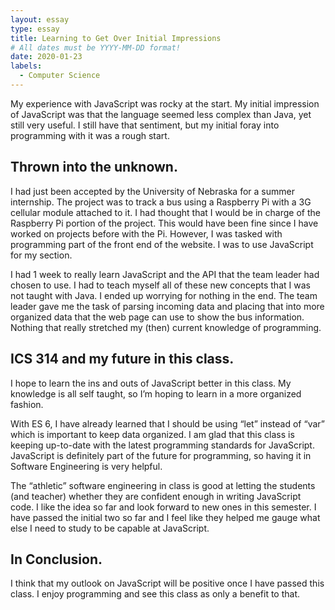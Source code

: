 ```yaml
---
layout: essay
type: essay
title: Learning to Get Over Initial Impressions
# All dates must be YYYY-MM-DD format!
date: 2020-01-23
labels:
  - Computer Science
---
```


My experience with JavaScript was rocky at the start. My initial impression of JavaScript was that the language seemed less complex than Java, yet still very useful. I still have that sentiment, but my initial foray into programming with it was a rough start.

## Thrown into the unknown.

I had just been accepted by the University of Nebraska for a summer internship. The project was to track a bus using a Raspberry Pi with a 3G cellular module attached to it. I had thought that I would be in charge of the Raspberry Pi portion of the project. This would have been fine since I have worked on projects before with the Pi. However, I was tasked with programming part of the front end of the website. I was to use JavaScript for my section.

I had 1 week to really learn JavaScript and the API that the team leader had chosen to use. I had to teach myself all of these new concepts that I was not taught with Java. I ended up worrying for nothing in the end. The team leader gave me the task of parsing incoming data and placing that into more organized data that the web page can use to show the bus information. Nothing that really stretched my (then) current knowledge of programming.

## ICS 314 and my future in this class.

I hope to learn the ins and outs of JavaScript better in this class. My knowledge is all self taught, so I’m hoping to learn in a more organized fashion.

With ES 6, I have already learned that I should be using “let” instead of “var” which is important to keep data organized. I am glad that this class is keeping up-to-date with the latest programming standards for JavaScript. JavaScript is definitely part of the future for programming, so having it in Software Engineering is very helpful.

The “athletic” software engineering in class is good at letting the students (and teacher) whether they are confident enough in writing JavaScript code. I like the idea so far and look forward to new ones in this semester. I have passed the initial two so far and I feel like they helped me gauge what else I need to study to be capable at JavaScript.

## In Conclusion.

I think that my outlook on JavaScript will be positive once I have passed this class. I enjoy programming and see this class as only a benefit to that.
